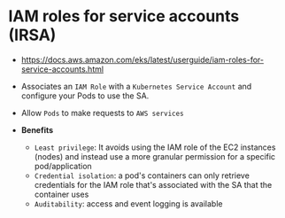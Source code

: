 # IAM roles for service accounts (IRSA)

- <https://docs.aws.amazon.com/eks/latest/userguide/iam-roles-for-service-accounts.html>
- Associates an `IAM Role` with a `Kubernetes Service Account` and configure your Pods to use the SA.
- Allow `Pods` to make requests to `AWS services`

- **Benefits**
  - `Least privilege`: It avoids using the IAM role of the EC2 instances (nodes) and instead use a more granular permission for a specific pod/application
  - `Credential isolation`: a pod's containers can only retrieve credentials for the IAM role that's associated with the SA that the container uses
  - `Auditability`: access and event logging is available
